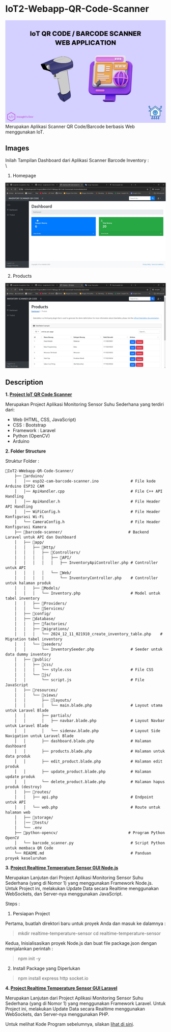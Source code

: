 # IoT2-Webapp-QR-Code-Scanner

![IoT QR Code Scanner Web App](/images/iot-qr-code-barcode-scanner-web-application.png)
Merupakan Aplikasi Scanner QR Code/Barcode berbasis Web menggunakan IoT.

## Images

Inilah Tampilan Dashboard dari Aplikasi Scanner Barcode Inventory :
\
\

1. Homepage

![IoT QR Code Scanner Web App (Homepage Dashboard)](./images/main-dashboard-barcode-inventory-scanner.jpg)

2. Products

![IoT QR Code Scanner Web App (Products Dashboard)](./images/products-dashboard-barcode-inventory-scanner.jpg)

## Description

**1. [Project IoT QR Code Scanner](./realtime-temperature-sensor-gui)**

Merupakan Project Aplikasi Monitoring Sensor Suhu Sederhana yang terdiri dari:

- Web (HTML, CSS, JavaScript)
- CSS : Bootstrap
- Framework : Laravel
- Python (OpenCV)
- Arduino

**2. Folder Structure**

Struktur Folder :

```
📁IoT2-WWebapp-QR-Code-Scanner/
    ├── 📁arduino/
    │   │── esp32-cam-barcode-scanner.ino              # File kode Arduino ESP32 CAM
    │   │── ApiHandler.cpp                             # File C++ API Handling
    │   │── ApiHandler.h                               # File Header API Handling
    │   │── WiFiConfig.h                               # File Header Konfigurasi Wi-Fi
    │   └── CameraConfig.h                             # File Header Konfigurasi Kamera
    ├── 📁barcode-scanner/                             # Backend Laravel untuk API dan Dashboard
    │   ├── 📁app/
    │   │   ├── 📁Http/
    │   │   │   ├── 📁Controllers/
    │   │   │   │   ├── 📁API/
    │   │   │   │   │   ├── InventoryApiController.php # Controller untuk API
    │   │   │   │   └── 📁Web/
    │   │   │   │       └── InventoryController.php    # Controller untuk halaman produk
    │   │   ├── 📁Models/
    │   │   │   └── Inventory.php                      # Model untuk tabel inventory
    │   │   ├── 📁Providers/
    │   │   └── 📁Services/
    │   ├── 📁config/
    │   ├── 📁database/
    │   │   ├── 📁factories/
    │   │   ├── 📁migrations/
    │   │   │   └── 2024_12_11_021910_create_inventory_table.php    # Migration tabel inventory
    │   │   └── 📁seeders/
    │   │       └── InventorySeeder.php                # Seeder untuk data dummy inventory
    │   ├── 📁public/
    │   │   ├── 📁css/
    │   │   │   └── style.css                          # File CSS
    │   │   └── 📁js/
    │   │       └── script.js                          # File JavaScript
    │   ├── 📁resources/
    │   │   └── 📁views/
    │   │       ├── 📁layouts/
    │   │       │   └── main.blade.php                 # Layout utama untuk Laravel Blade
    │   │       ├── partials/
    │   │       │   ├── navbar.blade.php               # Layout Navbar untuk Laravel Blade
    │   │       │   └── sidenav.blade.php              # Layout Side Navigation untuk Laravel Blade
    │   │       ├── dashboard.blade.php                # Halaman dashboard
    │   │       ├── products.blade.php                 # Halaman untuk data produk
    │   │       ├── edit_product.blade.php             # Halaman edit produk
    │   │       ├── update_product.blade.php           # Halaman update produk
    │   │       └── delete_product.blade.php           # Halaman hapus produk (destroy)
    │   ├── 📁routes/
    │   │   ├── api.php                                # Endpoint untuk API
    │   │   └── web.php                                # Route untuk halaman web
    │   ├── 📁storage/
    │   │── 📁tests/
    │   └── .env
    ├── 📁python-opencv/                               # Program Python OpenCV
    │   └── barcode_scanner.py                         # Script Python untuk membaca QR Code
    └── README.md                                      # Panduan proyek keseluruhan
```

**3. [Project Realtime Temperature Sensor GUI Node.js](./realtime-temperature-sensor-gui-node)**

Merupakan Lanjutan dari Project Aplikasi Monitoring Sensor Suhu Sederhana (yang di Nomor 1) yang menggunakan Framework Node.js. Untuk Project ini, melakukan Update Data secara Realtime menggunakan WebSockets, dan Server-nya menggunakan JavaScript.

Steps :

1. Persiapan Project

Pertama, buatlah direktori baru untuk proyek Anda dan masuk ke dalamnya :

> mkdir realtime-temperature-sensor
> cd realtime-temperature-sensor

Kedua, Inisialisasikan proyek Node.js dan buat file package.json dengan menjalankan perintah :

> npm init -y

2. Install Package yang Diperlukan

> npm install express http socket.io

**4. [Project Realtime Temperature Sensor GUI Laravel](./realtime-temperature-sensor-gui-laravel)**

Merupakan Lanjutan dari Project Aplikasi Monitoring Sensor Suhu Sederhana (yang di Nomor 1) yang menggunakan Framework Laravel. Untuk Project ini, melakukan Update Data secara Realtime menggunakan WebSockets, dan Server-nya menggunakan PHP.

Untuk melihat Kode Program sebelumnya, silakan [lihat di sini](https://github.com/inzaghipa1709/UTS-Webdev).

